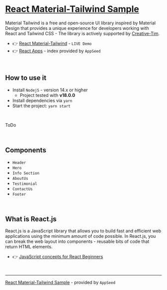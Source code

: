 # [React Material-Tailwind Sample](https://github.com/app-generator/sample-material-tailwind)

Material Tailwind is a free and open-source UI library inspired by Material Design that provides a unique experience for developers working with React and Tailwind CSS - The library is actively supported by [Creative-Tim](https://bit.ly/3fKQZaL).

- 👉 [React Material-Tailwind](https://sample-material-tailwind.appseed-srv1.com/) - `LIVE Demo`
- 👉 [React Apps](https://appseed.us/apps/react) - index provided by `AppSeed`

<br />

## How to use it 

- Install `NodejS` - version 14.x or higher 
  - Project tested with **v18.0.0** 
- Install dependencies via `yarn`
- Start the project: `yarn start` 

<br />

ToDo

<br />

## Components

- `Header` 
- `Hero`
- `Info Section`
- `AboutUs`
- `Testimonial`
- `ContactUs`
- `Footer`   

<br />

## What is React.js

React.js is a JavaScript library that allows you to build fast and efficient web applications using the minimum amount of code possible. In React.js, you can break the web layout into components - reusable bits of code that return HTML elements. 

- 👉 [JavaScript concepts for React Beginners](https://blog.appseed.us/10-javascript-concepts-for-react-beginners/)

<br />

--- 
[React Material-Tailwind Sample](https://github.com/app-generator/sample-material-tailwind) - provided by `AppSeed`
